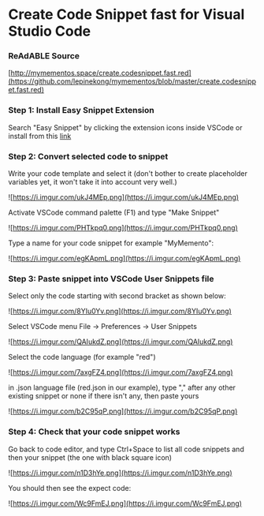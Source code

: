 
# Create Code Snippet fast for Visual Studio Code


### ReAdABLE Source

[http://mymementos.space/create.codesnippet.fast.red](https://github.com/lepinekong/mymementos/blob/master/create.codesnippet.fast.red)

### Step 1: Install **Easy Snippet** Extension


Search "Easy Snippet" by clicking the extension icons inside VSCode 
or install from this [link](https://marketplace.visualstudio.com/items?itemName=inu1255.easy-snippet)


### Step 2: Convert selected code to snippet


Write your code template and select it (don't bother to create placeholder variables yet, it won't take it into account very well.)

![https://i.imgur.com/ukJ4MEp.png](https://i.imgur.com/ukJ4MEp.png)
                    
Activate VSCode command palette (F1) and type "Make Snippet"

![https://i.imgur.com/PHTkpq0.png](https://i.imgur.com/PHTkpq0.png)
                    
Type a name for your code snippet for example "MyMemento":

![https://i.imgur.com/egKApmL.png](https://i.imgur.com/egKApmL.png)
                    

### Step 3: Paste snippet into VSCode User Snippets file

Select only the code starting with second bracket as shown below:

![https://i.imgur.com/8YIu0Yv.png](https://i.imgur.com/8YIu0Yv.png)
                    
Select VSCode menu File -> Preferences -> User Snippets

![https://i.imgur.com/QAIukdZ.png](https://i.imgur.com/QAIukdZ.png)
                    
Select the code language (for example "red")

![https://i.imgur.com/7axgFZ4.png](https://i.imgur.com/7axgFZ4.png)
                    
in .json language file (red.json in our example), type "," after any other existing snippet or none if there isn't any, then paste yours

![https://i.imgur.com/b2C95qP.png](https://i.imgur.com/b2C95qP.png)
                    

### Step 4: Check that your code snippet works

Go back to code editor, and type Ctrl+Space to list all code snippets and then your snippet (the one with black square icon)

![https://i.imgur.com/n1D3hYe.png](https://i.imgur.com/n1D3hYe.png)
                    
You should then see the expect code:

![https://i.imgur.com/Wc9FmEJ.png](https://i.imgur.com/Wc9FmEJ.png)
                    
